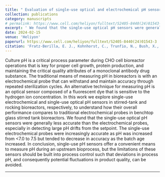```yaml
---
title: " Evaluation of single-use optical and electrochemical pH sensors in upstream bioprocessing"
collection: publications
category: manuscripts
# permalink: https://www.cell.com/heliyon/fulltext/S2405-8440(24)01543-3
excerpt: ' We found that the single-use optical pH sensors were generally less accurate than the electrochemical probes, especially in detecting large pH drifts from the setpoint.'
date: 2024-02-15
venue: 'Heliyon'
paperurl: https://www.cell.com/heliyon/fulltext/S2405-8440(24)01543-3
citation: 'Fratz-Berilla, E. J., Kohnhorst, C., Trunfio, N., Bush, X., <b> Gyorgypal, A., </b> & Agarabi, C. (2024). &quot; Evaluation of single-use optical and electrochemical pH sensors in upstream bioprocessing.&quot; <i> Heliyon</i>. 10(3).'
---
```


Culture pH is a critical process parameter during CHO cell bioreactor operations that is key for proper cell growth, protein production, and maintaining the critical quality attributes of a monoclonal antibody drug substance. The traditional means of measuring pH in bioreactors is with an electrochemical probe that can withstand and maintain accuracy through repeated sterilization cycles. An alternative technique for measuring pH is an optical sensor composed of a fluorescent dye that is sensitive to the hydrogen ion concentration. In this work we explore single-use electrochemical and single-use optical pH sensors in stirred-tank and rocking bioreactors, respectively, to understand how their overall performance compares to traditional electrochemical probes in benchtop glass stirred tank bioreactors. We found that the single-use optical pH sensors were generally less accurate than the electrochemical probes, especially in detecting large pH drifts from the setpoint. The single-use electrochemical probes were increasingly accurate as pH was increased from <7.0 to 7.5 but tended to decrease in accuracy as the batch age increased. In conclusion, single-use pH sensors offer a convenient means to measure pH during an upstream bioprocess, but the limitations of these sensors should be built into process control such that deviations in process pH, and consequently potential fluctuations in product quality, can be avoided.

---

